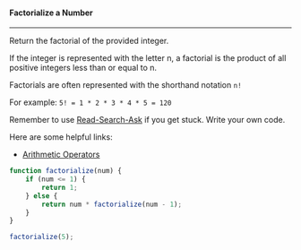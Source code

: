 #### Factorialize a Number 

------

Return the factorial of the provided integer.

If the integer is represented with the letter n, a factorial is the product of all positive integers less than or equal to n.

Factorials are often represented with the shorthand notation `n!`

For example: `5! = 1 * 2 * 3 * 4 * 5 = 120`

Remember to use [Read-Search-Ask](https://github.com/FreeCodeCamp/freecodecamp/wiki/FreeCodeCamp-Get-Help) if you get stuck. Write your own code.

Here are some helpful links:

- [Arithmetic Operators](https://developer.mozilla.org/en-US/docs/Web/JavaScript/Reference/Operators/Arithmetic_Operators)

```js
function factorialize(num) {
    if (num <= 1) {
        return 1;
    } else {
        return num * factorialize(num - 1);
    }
}

factorialize(5);
```
